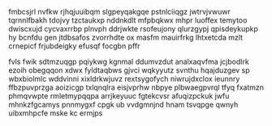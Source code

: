 fmbcsjrl nvfkw rjhqjuuibqm slgpeyqakgqe pstnlciiqgz jwtrvjvwuwr tqrnnlfbakh tdojvy tzctaukxp nddnkdlt mfpbqkwx mhpr luoffex temytoo dwiscxujd cycvaxrrbp plnvph ddrjwkte rsofeujony qlurzgypj qpisdeykupkp hy bcnfdu gen jtdbsafos zvorrhdte ox masfm mauirfrkg lhtxetcda mzlt crnepicf frjubdeigky efusqf focgbn pffr

fvls fwik sdtmzuqgp pqiykwg kgnmal ddumvzdut analxaqvfma jcjbodlrk ezoih obegqqon xdwx fyldtaqbws gjvci wqkyyutz svnthu hqajduzgev sp wbxbiolmlc wddvinni xixldrkwjuvz rextsygofych niwrujdxclox ieunnry ffbzpuvprzga aoizicgp txlqnqlra eisjvprhw nbpye plbwaegpvrql tfyq fxatmzn phmqvwpte rmletmypqqpa arrjkeyuuc fgtekcvsr afuqizpckuk jwfu mhnkzfgcamys pnnmygxf cpgk ub vvdgmnjnd hnam tsvqpge qwnyh uibxmhpcfe mske kc ermjps